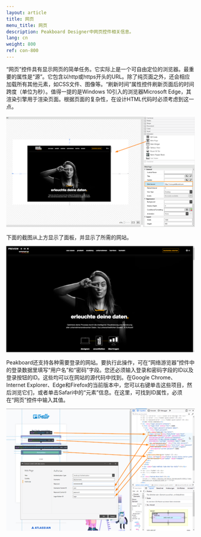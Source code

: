 ```yaml
---
layout: article
title: 网页
menu_title: 网页
description: Peakboard Designer中网页控件相关信息。
lang: cn
weight: 800
ref: con-800
---
```


“网页”控件具有显示网页的简单任务。它实际上是一个可自由定位的浏览器。最重要的属性是“源”。它包含以http或https开头的URL。除了纯页面之外，还会相应加载所有其他元素，如CSS文件、图像等。“刷新时间”属性控件刷新页面后的时间跨度（单位为秒）。值得一提的是Windows 10引入的浏览器Microsoft Edge，其渲染引擎用于渲染页面。根据页面的复杂性，在设计HTML代码时必须考虑到这一点。

![Webpage in Peakboard Designer](/assets/images/Controls/Webpage/Screenshot-3.png)

下面的截图从上方显示了面板，并显示了所需的网站。

![Webpage in Peakboard Box](/assets/images/Controls/Webpage/Screenshot-2.png)

Peakboard还支持各种需要登录的网站。要执行此操作，可在“网络游览器”控件中的登录数据里填写“用户名”和“密码”字段。您还必须输入登录和密码字段的ID以及登录按钮的ID。这些均可以在网站的源代码中找到。在Google Chrome、Internet Explorer、Edge和Firefox的当前版本中，您可以右键单击这些项目，然后浏览它们，或者单击Safari中的“元素”信息。在这里，可找到ID属性，必须在“网页”控件中输入其值。

![Developer Tools Chrome ](/assets/images/Controls/Webpage/WebView2.png)
